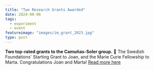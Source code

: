 ```yaml
---
title: "Two Research Grants Awarded"
date: 2024-08-06
tags:
  - experiment
  - event
featureimage: "images/im_grant_2023.jpg"
type: post
---
```


**Two top-rated grants to the Camuñas-Soler group.** 🎉 The Swedish Foundations' Starting Grant to Joan, and the Marie Curie Fellowship to Marta. Congratulations Joan and Marta! [Read more here](https://www.gu.se/en/news/two-top-rated-grants-to-joan-camunas-soler-group)
